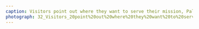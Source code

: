 ```yaml
---
caption: Visitors point out where they want to serve their mission, Palmyra, NY, 2019
photograph: 32_Visitors_20point%20out%20where%20they%20want%20to%20serve%20their%20mission%2C%20Palmyra%2C%20NY%2C%202019.jpg
---
```

